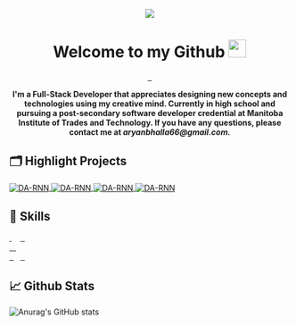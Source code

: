 <p align="center"><img src="https://res.cloudinary.com/dgjfoz5o1/image/upload/v1644705962/Untitled-1_edyyyz.png"/><p>
<h1 align="center">Welcome to my Github <img
src="https://github.com/blackcater/blackcater/raw/main/images/Hi.gif" height="32" /></h1>
<div align="center">
  <a target="_blank" rel="noopener noreferrer" href="">
  <img alt="" src="https://img.shields.io/badge/Social-Twitter-informational?style=flat&amp;logo=Twitter&amp;logoColor=white&amp;color=4AB197" style="max-width: 100%;">
  </a>
  <a target="_blank" rel="noopener noreferrer" href="">
  <img alt="" src="https://img.shields.io/badge/Social-Linkedin-informational?style=flat&amp;logo=Linkedin&amp;logoColor=white&amp;color=4AB197" style="max-width: 100%;">
  </a>
  <a target="_blank" rel="noopener noreferrer" href="">
  <img alt="" src="https://img.shields.io/badge/My-Website-informational?style=flat&amp;logo=me&amp;logoColor=white&amp;color=4AB197" style="max-width: 100%;">
  </a>
</div>
<p align="center">
<b>I'm a Full-Stack Developer that appreciates designing new concepts and technologies using my creative mind. Currently in high school and pursuing a post-secondary software developer credential at Manitoba Institute of Trades and Technology. If you have any questions, please contact me at <i>aryanbhalla66@gmail.com.</i></b>
</p>
  
## 🗂️ Highlight Projects

<a href="https://github.com/aryanbhalla2004/Mittflix">
  <img align="center" src="https://github-readme-stats.vercel.app/api/pin/?username=aryanbhalla2004&repo=Mittflix&show_icons=true&line_height=27&title_color=6aa6f8&text_color=8a919a&icon_color=6aa6f8&bg_color=22272e" alt="DA-RNN" />
</a>
<a href="https://github.com/aryanbhalla2004/Mittflix">
  <img align="center" src="https://github-readme-stats.vercel.app/api/pin/?username=aryanbhalla2004&repo=Mittflix&show_icons=true&line_height=27&title_color=6aa6f8&text_color=8a919a&icon_color=6aa6f8&bg_color=22272e" alt="DA-RNN" />
</a>

<a href="https://github.com/aryanbhalla2004/Mittflix">
  <img align="center" src="https://github-readme-stats.vercel.app/api/pin/?username=aryanbhalla2004&repo=Mittflix&show_icons=true&line_height=27&title_color=6aa6f8&text_color=8a919a&icon_color=6aa6f8&bg_color=22272e" alt="DA-RNN" />
</a><a href="https://github.com/aryanbhalla2004/Mittflix">
  <img align="center" src="https://github-readme-stats.vercel.app/api/pin/?username=aryanbhalla2004&repo=Mittflix&show_icons=true&line_height=27&title_color=6aa6f8&text_color=8a919a&icon_color=6aa6f8&bg_color=22272e" alt="DA-RNN" />
</a>
</div>


## 💼 Skills
<a target="_blank" rel="noopener noreferrer" href="">
<img alt="" src="https://img.shields.io/badge/Code-Electron-informational?style=flat&amp;logo=Electron&amp;logoColor=white&amp;color=4AB197" style="max-width: 100%;">
</a>
<a target="_blank" rel="noopener noreferrer" href="https://camo.githubusercontent.com/629dd35dc1f85bb51ea8196c7e29924b36e314ab5bbe36883464b3e91ef23f7f/68747470733a2f2f696d672e736869656c64732e696f2f62616467652f436f64652d4d7953514c2d696e666f726d6174696f6e616c3f7374796c653d666c6174266c6f676f3d4d7953514c266c6f676f436f6c6f723d776869746526636f6c6f723d344142313937"><img src="https://camo.githubusercontent.com/629dd35dc1f85bb51ea8196c7e29924b36e314ab5bbe36883464b3e91ef23f7f/68747470733a2f2f696d672e736869656c64732e696f2f62616467652f436f64652d4d7953514c2d696e666f726d6174696f6e616c3f7374796c653d666c6174266c6f676f3d4d7953514c266c6f676f436f6c6f723d776869746526636f6c6f723d344142313937" alt="" data-canonical-src="https://img.shields.io/badge/Code-MySQL-informational?style=flat&amp;logo=MySQL&amp;logoColor=white&amp;color=4AB197" style="max-width: 100%;"></a>
<a target="_blank" rel="noopener noreferrer" href="https://camo.githubusercontent.com/f4fa36d9d4bec78a4b2d0338612d6fbbe65cbed9c034c65228372938c39cca9d/68747470733a2f2f696d672e736869656c64732e696f2f62616467652f436f64652d52656163742d696e666f726d6174696f6e616c3f7374796c653d666c6174266c6f676f3d7265616374266c6f676f436f6c6f723d776869746526636f6c6f723d344142313937"><img src="https://camo.githubusercontent.com/f4fa36d9d4bec78a4b2d0338612d6fbbe65cbed9c034c65228372938c39cca9d/68747470733a2f2f696d672e736869656c64732e696f2f62616467652f436f64652d52656163742d696e666f726d6174696f6e616c3f7374796c653d666c6174266c6f676f3d7265616374266c6f676f436f6c6f723d776869746526636f6c6f723d344142313937" alt="" data-canonical-src="https://img.shields.io/badge/Code-React-informational?style=flat&amp;logo=react&amp;logoColor=white&amp;color=4AB197" style="max-width: 100%;"></a>
<a target="_blank" rel="noopener noreferrer" href="https://camo.githubusercontent.com/fe77847728574d5a8c1ce92075e6904de48347b3f3d271ed87f489d507d6238b/68747470733a2f2f696d672e736869656c64732e696f2f62616467652f436f64652d4a6176615363726970742d696e666f726d6174696f6e616c3f7374796c653d666c6174266c6f676f3d4a617661536372697074266c6f676f436f6c6f723d776869746526636f6c6f723d344142313937"><img src="https://camo.githubusercontent.com/fe77847728574d5a8c1ce92075e6904de48347b3f3d271ed87f489d507d6238b/68747470733a2f2f696d672e736869656c64732e696f2f62616467652f436f64652d4a6176615363726970742d696e666f726d6174696f6e616c3f7374796c653d666c6174266c6f676f3d4a617661536372697074266c6f676f436f6c6f723d776869746526636f6c6f723d344142313937" alt="" data-canonical-src="https://img.shields.io/badge/Code-JavaScript-informational?style=flat&amp;logo=JavaScript&amp;logoColor=white&amp;color=4AB197" style="max-width: 100%;"></a>
<a target="_blank" rel="noopener noreferrer" href="https://camo.githubusercontent.com/201eab0c16231af1724c70578727d4180c5f0d0597d9576d4cfef374bc78d156/68747470733a2f2f696d672e736869656c64732e696f2f62616467652f436f64652d2e4e45542d696e666f726d6174696f6e616c3f7374796c653d666c6174266c6f676f3d2e6e6574266c6f676f436f6c6f723d776869746526636f6c6f723d344142313937"><img src="https://camo.githubusercontent.com/201eab0c16231af1724c70578727d4180c5f0d0597d9576d4cfef374bc78d156/68747470733a2f2f696d672e736869656c64732e696f2f62616467652f436f64652d2e4e45542d696e666f726d6174696f6e616c3f7374796c653d666c6174266c6f676f3d2e6e6574266c6f676f436f6c6f723d776869746526636f6c6f723d344142313937" alt="" data-canonical-src="https://img.shields.io/badge/Code-.NET-informational?style=flat&amp;logo=.net&amp;logoColor=white&amp;color=4AB197" style="max-width: 100%;"></a>
<a target="_blank" rel="noopener noreferrer" href="">
<img alt="" src="https://img.shields.io/badge/Code-HTML-informational?style=flat&amp;logo=html5&amp;logoColor=white&amp;color=4AB197" style="max-width: 100%;">
</a>
<a target="_blank" rel="noopener noreferrer" href="">
<img alt="" src="https://img.shields.io/badge/Code-Firebase-informational?style=flat&amp;logo=Firebase&amp;logoColor=white&amp;color=4AB197" style="max-width: 100%;">
</a>
<a target="_blank" rel="noopener noreferrer" href="">
<img alt="" src="https://img.shields.io/badge/Code-PHP-informational?style=flat&amp;logo=php&amp;logoColor=white&amp;color=4AB197" style="max-width: 100%;">
</a>
<br>
<a target="_blank" rel="noopener noreferrer" href="">
<img alt="" src="https://img.shields.io/badge/Style-CSS-informational?style=flat&amp;logo=css3&amp;logoColor=white&amp;color=4AB197" style="max-width: 100%;">
</a>
<a target="_blank" rel="noopener noreferrer" href="">
<img alt="" src="https://img.shields.io/badge/Style-SCSS-informational?style=flat&amp;logo=scss&amp;logoColor=white&amp;color=4AB197" style="max-width: 100%;">
</a>
<a target="_blank" rel="noopener noreferrer" href="">
<img alt="" src="https://img.shields.io/badge/Style-Bootstrap-informational?style=flat&amp;logo=Bootstrap&amp;logoColor=white&amp;color=4AB197" style="max-width: 100%;">
</a>
<a target="_blank" rel="noopener noreferrer" href="">
<img alt="" src="https://img.shields.io/badge/Style-Material UI-informational?style=flat&amp;logo=mui&amp;logoColor=white&amp;color=4AB197" style="max-width: 100%;">
</a>
<br>
<a target="_blank" rel="noopener noreferrer" href="">
<img alt="" src="https://img.shields.io/badge/Tools-Bash-informational?style=flat&amp;logo=Linux&amp;logoColor=white&amp;color=4AB197" style="max-width: 100%;">
</a>
<a target="_blank" rel="noopener noreferrer" href="">
<img alt="" src="https://img.shields.io/badge/Tools-Netlify-informational?style=flat&amp;logo=Netlify&amp;logoColor=white&amp;color=4AB197" style="max-width: 100%;">
</a>
<a target="_blank" rel="noopener noreferrer" href="https://camo.githubusercontent.com/50d81fcaf4a8bbc4913eb511564939e083bc3146980152bfe12bde2687abda3e/68747470733a2f2f696d672e736869656c64732e696f2f62616467652f546f6f6c732d496c6c7573747261746f722d696e666f726d6174696f6e616c3f7374796c653d666c6174266c6f676f3d41646f62652d496c6c7573747261746f72266c6f676f436f6c6f723d776869746526636f6c6f723d344142313937"><img src="https://camo.githubusercontent.com/50d81fcaf4a8bbc4913eb511564939e083bc3146980152bfe12bde2687abda3e/68747470733a2f2f696d672e736869656c64732e696f2f62616467652f546f6f6c732d496c6c7573747261746f722d696e666f726d6174696f6e616c3f7374796c653d666c6174266c6f676f3d41646f62652d496c6c7573747261746f72266c6f676f436f6c6f723d776869746526636f6c6f723d344142313937" alt="" data-canonical-src="https://img.shields.io/badge/Tools-Illustrator-informational?style=flat&amp;logo=Adobe-Illustrator&amp;logoColor=white&amp;color=4AB197" style="max-width: 100%;"></a>
<a target="_blank" rel="noopener noreferrer" href="https://camo.githubusercontent.com/20d2257c16877db20df9e16983f01615bd80ef831bcd69c017fac6c315d0c43f/68747470733a2f2f696d672e736869656c64732e696f2f62616467652f546f6f6c732d4e504d2d696e666f726d6174696f6e616c3f7374796c653d666c6174266c6f676f3d6e706d266c6f676f436f6c6f723d776869746526636f6c6f723d344142313937"><img src="https://camo.githubusercontent.com/20d2257c16877db20df9e16983f01615bd80ef831bcd69c017fac6c315d0c43f/68747470733a2f2f696d672e736869656c64732e696f2f62616467652f546f6f6c732d4e504d2d696e666f726d6174696f6e616c3f7374796c653d666c6174266c6f676f3d6e706d266c6f676f436f6c6f723d776869746526636f6c6f723d344142313937" alt="" data-canonical-src="https://img.shields.io/badge/Tools-NPM-informational?style=flat&amp;logo=npm&amp;logoColor=white&amp;color=4AB197" style="max-width: 100%;"></a>
<a target="_blank" rel="noopener noreferrer" href="https://camo.githubusercontent.com/289b0ab15addbd4633fadc9c857dfc5e0ae0365e5e92d315c50c22f1e450cb2a/68747470733a2f2f696d672e736869656c64732e696f2f62616467652f546f6f6c732d41646f626558442d696e666f726d6174696f6e616c3f7374796c653d666c6174266c6f676f3d41646f62652d5844266c6f676f436f6c6f723d776869746526636f6c6f723d344142313937"><img src="https://camo.githubusercontent.com/289b0ab15addbd4633fadc9c857dfc5e0ae0365e5e92d315c50c22f1e450cb2a/68747470733a2f2f696d672e736869656c64732e696f2f62616467652f546f6f6c732d41646f626558442d696e666f726d6174696f6e616c3f7374796c653d666c6174266c6f676f3d41646f62652d5844266c6f676f436f6c6f723d776869746526636f6c6f723d344142313937" alt="" data-canonical-src="https://img.shields.io/badge/Tools-AdobeXD-informational?style=flat&amp;logo=Adobe-XD&amp;logoColor=white&amp;color=4AB197" style="max-width: 100%;"></a>
<a target="_blank" rel="noopener noreferrer" href="">
<img alt="" src="https://img.shields.io/badge/Tools-Microsoft Office-informational?style=flat&amp;logo=Microsoft&amp;logoColor=white&amp;color=4AB197" style="max-width: 100%;">
</a>
<a target="_blank" rel="noopener noreferrer" href="">
<img alt="" src="https://img.shields.io/badge/Tools-Git-informational?style=flat&amp;logo=Git&amp;logoColor=white&amp;color=4AB197" style="max-width: 100%;">
</a>
<a target="_blank" rel="noopener noreferrer" href="https://camo.githubusercontent.com/c4de7c8c24e2c2f505cc430d5f27154c598a0422bd9513eec8b78b3204cb890c/68747470733a2f2f696d672e736869656c64732e696f2f62616467652f546f6f6c732d506f73746d616e2d696e666f726d6174696f6e616c3f7374796c653d666c6174266c6f676f3d506f73746d616e266c6f676f436f6c6f723d776869746526636f6c6f723d344142313937"><img src="https://camo.githubusercontent.com/c4de7c8c24e2c2f505cc430d5f27154c598a0422bd9513eec8b78b3204cb890c/68747470733a2f2f696d672e736869656c64732e696f2f62616467652f546f6f6c732d506f73746d616e2d696e666f726d6174696f6e616c3f7374796c653d666c6174266c6f676f3d506f73746d616e266c6f676f436f6c6f723d776869746526636f6c6f723d344142313937" alt="" data-canonical-src="https://img.shields.io/badge/Tools-Postman-informational?style=flat&amp;logo=Postman&amp;logoColor=white&amp;color=4AB197" style="max-width: 100%;"></a>

## 📈 Github Stats
![Anurag's GitHub stats](https://github-readme-stats.vercel.app/api?username=aryanbhalla2004&theme=vue-dark&show_icons=true)

